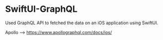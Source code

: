 # SwiftUI-GraphQL
Used GraphQL API to fetched the data on an iOS application using SwiftUI.

Apollo --> https://www.apollographql.com/docs/ios/

